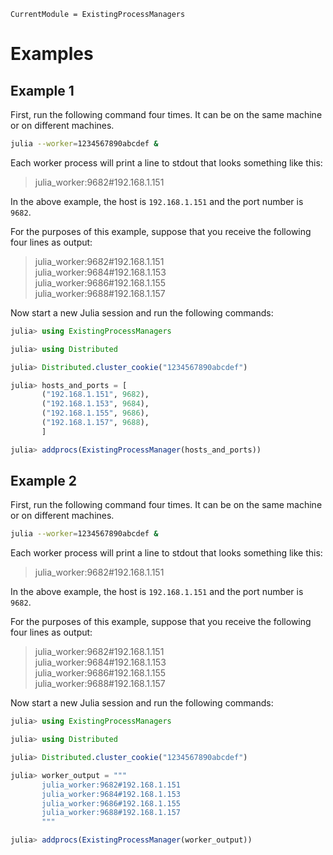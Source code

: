 ```@meta
CurrentModule = ExistingProcessManagers
```

# Examples

## Example 1

First, run the following command four times. It can be on the same machine or
on different machines.
```bash
julia --worker=1234567890abcdef &
```

Each worker process will print a line to stdout that looks something like this:
> julia\_worker:9682#192.168.1.151

In the above example, the host is `192.168.1.151` and the port number is
`9682`.

For the purposes of this example, suppose that you receive the following
four lines as output:
> julia\_worker:9682#192.168.1.151 \
> julia\_worker:9684#192.168.1.153 \
> julia\_worker:9686#192.168.1.155 \
> julia\_worker:9688#192.168.1.157 

Now start a new Julia session and run the following commands:
```julia
julia> using ExistingProcessManagers

julia> using Distributed

julia> Distributed.cluster_cookie("1234567890abcdef")

julia> hosts_and_ports = [
       ("192.168.1.151", 9682),
       ("192.168.1.153", 9684),
       ("192.168.1.155", 9686),
       ("192.168.1.157", 9688),
       ]

julia> addprocs(ExistingProcessManager(hosts_and_ports))
```

## Example 2

First, run the following command four times. It can be on the same machine or
on different machines.
```bash
julia --worker=1234567890abcdef &
```

Each worker process will print a line to stdout that looks something like this:
> julia\_worker:9682#192.168.1.151

In the above example, the host is `192.168.1.151` and the port number is
`9682`.

For the purposes of this example, suppose that you receive the following
four lines as output:
> julia\_worker:9682#192.168.1.151 \
> julia\_worker:9684#192.168.1.153 \
> julia\_worker:9686#192.168.1.155 \
> julia\_worker:9688#192.168.1.157 

Now start a new Julia session and run the following commands:
```julia
julia> using ExistingProcessManagers

julia> using Distributed

julia> Distributed.cluster_cookie("1234567890abcdef")

julia> worker_output = """
       julia_worker:9682#192.168.1.151
       julia_worker:9684#192.168.1.153
       julia_worker:9686#192.168.1.155
       julia_worker:9688#192.168.1.157
       """

julia> addprocs(ExistingProcessManager(worker_output))
```
